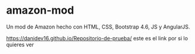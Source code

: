 # amazon-mod
Un mod de Amazon hecho con HTML, CSS, Bootstrap 4.6, JS y AngularJS.

https://danidev16.github.io/Repositorio-de-prueba/ este es el link por si lo quieres ver
